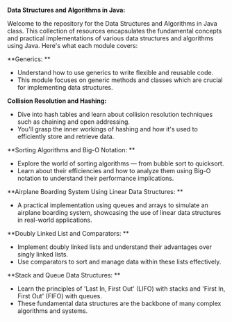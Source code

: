 **Data Structures and Algorithms in Java:**

Welcome to the repository for the Data Structures and Algorithms in Java class. 
This collection of resources encapsulates the fundamental concepts and practical implementations of various data structures and algorithms using Java. 
Here's what each module covers:

**Generics: **
- Understand how to use generics to write flexible and reusable code.
- This module focuses on generic methods and classes which are crucial for implementing data structures.

**Collision Resolution and Hashing:**
- Dive into hash tables and learn about collision resolution techniques such as chaining and open addressing.
- You'll grasp the inner workings of hashing and how it's used to efficiently store and retrieve data.

**Sorting Algorithms and Big-O Notation: **
- Explore the world of sorting algorithms — from bubble sort to quicksort.
- Learn about their efficiencies and how to analyze them using Big-O notation to understand their performance implications.

**Airplane Boarding System Using Linear Data Structures: **
- A practical implementation using queues and arrays to simulate an airplane boarding system, showcasing the use of linear data structures in real-world applications.

**Doubly Linked List and Comparators: **
- Implement doubly linked lists and understand their advantages over singly linked lists.
- Use comparators to sort and manage data within these lists effectively.

**Stack and Queue Data Structures: **
- Learn the principles of 'Last In, First Out' (LIFO) with stacks and 'First In, First Out' (FIFO) with queues.
- These fundamental data structures are the backbone of many complex algorithms and systems.
